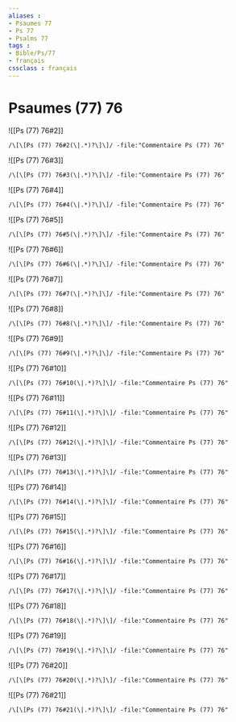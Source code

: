```yaml
---
aliases : 
- Psaumes 77
- Ps 77
- Psalms 77
tags : 
- Bible/Ps/77
- français
cssclass : français
---
```


# Psaumes (77) 76

![[Ps (77) 76#2]]

```query
/\[\[Ps (77) 76#2(\|.*)?\]\]/ -file:"Commentaire Ps (77) 76"
```

![[Ps (77) 76#3]]

```query
/\[\[Ps (77) 76#3(\|.*)?\]\]/ -file:"Commentaire Ps (77) 76"
```

![[Ps (77) 76#4]]

```query
/\[\[Ps (77) 76#4(\|.*)?\]\]/ -file:"Commentaire Ps (77) 76"
```

![[Ps (77) 76#5]]

```query
/\[\[Ps (77) 76#5(\|.*)?\]\]/ -file:"Commentaire Ps (77) 76"
```

![[Ps (77) 76#6]]

```query
/\[\[Ps (77) 76#6(\|.*)?\]\]/ -file:"Commentaire Ps (77) 76"
```

![[Ps (77) 76#7]]

```query
/\[\[Ps (77) 76#7(\|.*)?\]\]/ -file:"Commentaire Ps (77) 76"
```

![[Ps (77) 76#8]]

```query
/\[\[Ps (77) 76#8(\|.*)?\]\]/ -file:"Commentaire Ps (77) 76"
```

![[Ps (77) 76#9]]

```query
/\[\[Ps (77) 76#9(\|.*)?\]\]/ -file:"Commentaire Ps (77) 76"
```

![[Ps (77) 76#10]]

```query
/\[\[Ps (77) 76#10(\|.*)?\]\]/ -file:"Commentaire Ps (77) 76"
```

![[Ps (77) 76#11]]

```query
/\[\[Ps (77) 76#11(\|.*)?\]\]/ -file:"Commentaire Ps (77) 76"
```

![[Ps (77) 76#12]]

```query
/\[\[Ps (77) 76#12(\|.*)?\]\]/ -file:"Commentaire Ps (77) 76"
```

![[Ps (77) 76#13]]

```query
/\[\[Ps (77) 76#13(\|.*)?\]\]/ -file:"Commentaire Ps (77) 76"
```

![[Ps (77) 76#14]]

```query
/\[\[Ps (77) 76#14(\|.*)?\]\]/ -file:"Commentaire Ps (77) 76"
```

![[Ps (77) 76#15]]

```query
/\[\[Ps (77) 76#15(\|.*)?\]\]/ -file:"Commentaire Ps (77) 76"
```

![[Ps (77) 76#16]]

```query
/\[\[Ps (77) 76#16(\|.*)?\]\]/ -file:"Commentaire Ps (77) 76"
```

![[Ps (77) 76#17]]

```query
/\[\[Ps (77) 76#17(\|.*)?\]\]/ -file:"Commentaire Ps (77) 76"
```

![[Ps (77) 76#18]]

```query
/\[\[Ps (77) 76#18(\|.*)?\]\]/ -file:"Commentaire Ps (77) 76"
```

![[Ps (77) 76#19]]

```query
/\[\[Ps (77) 76#19(\|.*)?\]\]/ -file:"Commentaire Ps (77) 76"
```

![[Ps (77) 76#20]]

```query
/\[\[Ps (77) 76#20(\|.*)?\]\]/ -file:"Commentaire Ps (77) 76"
```

![[Ps (77) 76#21]]

```query
/\[\[Ps (77) 76#21(\|.*)?\]\]/ -file:"Commentaire Ps (77) 76"
```

